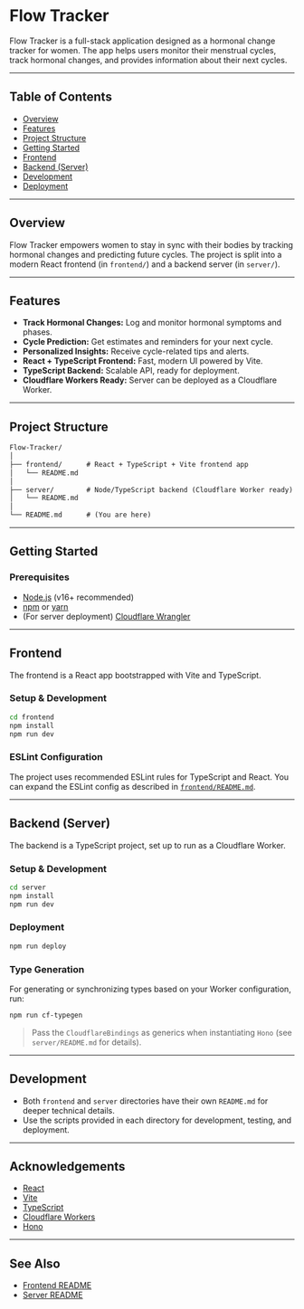 # Flow Tracker

Flow Tracker is a full-stack application designed as a hormonal change tracker for women. The app helps users monitor their menstrual cycles, track hormonal changes, and provides information about their next cycles.

---

## Table of Contents

- [Overview](#overview)
- [Features](#features)
- [Project Structure](#project-structure)
- [Getting Started](#getting-started)
- [Frontend](#frontend)
- [Backend (Server)](#backend-server)
- [Development](#development)
- [Deployment](#deployment)
---

## Overview

Flow Tracker empowers women to stay in sync with their bodies by tracking hormonal changes and predicting future cycles. The project is split into a modern React frontend (in `frontend/`) and a backend server (in `server/`).

---

## Features

- **Track Hormonal Changes:** Log and monitor hormonal symptoms and phases.
- **Cycle Prediction:** Get estimates and reminders for your next cycle.
- **Personalized Insights:** Receive cycle-related tips and alerts.
- **React + TypeScript Frontend:** Fast, modern UI powered by Vite.
- **TypeScript Backend:** Scalable API, ready for deployment.
- **Cloudflare Workers Ready:** Server can be deployed as a Cloudflare Worker.

---

## Project Structure

```txt
Flow-Tracker/
│
├── frontend/      # React + TypeScript + Vite frontend app
│   └── README.md
│
├── server/        # Node/TypeScript backend (Cloudflare Worker ready)
│   └── README.md
│
└── README.md      # (You are here)
```

---

## Getting Started

### Prerequisites

- [Node.js](https://nodejs.org/) (v16+ recommended)
- [npm](https://www.npmjs.com/) or [yarn](https://yarnpkg.com/)
- (For server deployment) [Cloudflare Wrangler](https://developers.cloudflare.com/workers/wrangler/)

---

## Frontend

The frontend is a React app bootstrapped with Vite and TypeScript.

### Setup & Development

```bash
cd frontend
npm install
npm run dev
```

### ESLint Configuration

The project uses recommended ESLint rules for TypeScript and React. You can expand the ESLint config as described in [`frontend/README.md`](frontend/README.md).

---

## Backend (Server)

The backend is a TypeScript project, set up to run as a Cloudflare Worker.

### Setup & Development

```bash
cd server
npm install
npm run dev
```

### Deployment

```bash
npm run deploy
```

### Type Generation

For generating or synchronizing types based on your Worker configuration, run:

```bash
npm run cf-typegen
```

> Pass the `CloudflareBindings` as generics when instantiating `Hono` (see `server/README.md` for details).

---

## Development

- Both `frontend` and `server` directories have their own `README.md` for deeper technical details.
- Use the scripts provided in each directory for development, testing, and deployment.



---

## Acknowledgements

- [React](https://react.dev/)
- [Vite](https://vitejs.dev/)
- [TypeScript](https://www.typescriptlang.org/)
- [Cloudflare Workers](https://developers.cloudflare.com/workers/)
- [Hono](https://hono.dev/)

---

## See Also

- [Frontend README](frontend/README.md)
- [Server README](server/README.md)
